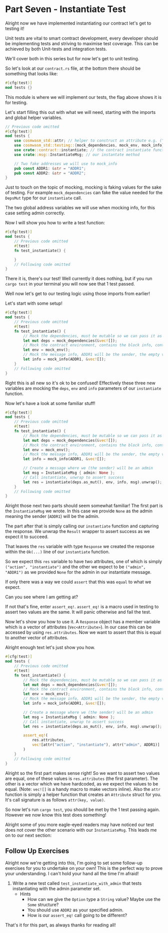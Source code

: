 # Part Seven - Instantiate Test

Alright now we have implemented instantiating our contract let's get to testing it!

Unit tests are vital to smart contract development, every developer should be implementing tests and striving to maximise test coverage. This can be achieved by both Unit-tests and integration tests.

We'll cover both in this series but for now let's get to unit testing.

So let's look at our `contract.rs` file, at the bottom there should be something that looks like:

```rust
#[cfg(test)]
mod tests {}
```

This module is where we will implement our tests, the flag above shows it is for testing.

Let's start filling this out with what we will need, starting with the imports and global helper variables.

```rust
// Previous code omitted
#[cfg(test)]
mod tests {
    use cosmwasm_std::attr; // helper to construct an attribute e.g. ("action", "instantiate")
    use cosmwasm_std::testing::{mock_dependencies, mock_env, mock_info}; // mock functions to mock an environment, message info, dependencies
    use crate::contract::instantiate; // the contract instantiate function
    use crate::msg::InstantiateMsg; // our instantate method

    // Two fake addresses we will use to mock_info
    pub const ADDR1: &str = "ADDR1";
    pub const ADDR2: &str = "ADDR2";
}
```

Just to touch on the topic of mocking, mocking is faking values for the sake of testing. For example `mock_dependencies` can fake the value needed for the `DepsMut` type for our `instantiate` call.

The two global address variables we will use when mocking info, for this case setting admin correctly.

Now I will show you how to write a test function:

```rust
#[cfg(test)]
mod tests {
    // Previous code omitted
    #[test]
    fn test_instantiate() {

    }
    // Following code omitted
}
```

There it is, there's our test! Well currently it does nothing, but if you run `cargo test` in your terminal you will now see that 1 test passed.

Well now let's get to our testing logic using those imports from earlier!

Let's start with some setup!

```rust
#[cfg(test)]
mod tests {
    // Previous code omitted
    #[test]
    fn test_instantiate() {
        // Mock the dependencies, must be mutable so we can pass it as a mutable, empty vector means our contract has no balance
        let mut deps = mock_dependencies(&vec![]);
        // Mock the contract environment, contains the block info, contract address, etc.
        let env = mock_env();
        // Mock the message info, ADDR1 will be the sender, the empty vec means we sent no funds.
        let info = mock_info(ADDR1, &vec![]);
    }
    // Following code omitted
}
```

Right this is all new so it's ok to be confused! Effectively these three new variables are mocking the `deps`, `env` and `info` parameters of our `instantiate` function.

Now let's have a look at some familiar stuff!

```rust
#[cfg(test)]
mod tests {
    // Previous code omitted
    #[test]
    fn test_instantiate() {
        // Mock the dependencies, must be mutable so we can pass it as a mutable, empty vector means our contract has no balance
        let mut deps = mock_dependencies(&vec![]);
        // Mock the contract environment, contains the block info, contract address, etc.
        let env = mock_env();
        // Mock the message info, ADDR1 will be the sender, the empty vec means we sent no funds.
        let info = mock_info(ADDR1, &vec![]);

        // Create a message where we (the sender) will be an admin
        let msg = InstantiateMsg { admin: None };
        // Call instantiate, unwrap to assert success
        let res = instantiate(deps.as_mut(), env, info, msg).unwrap();
    }
    // Following code omitted
}
```

Alright those next two parts should seem somewhat familiar! The first part is the `InstantiateMsg` we wrote. In this case we provide `None` as the admin meaning the sender (`ADDR1`) will be the admin.

The part after that is simply calling our `instantiate` function and capturing the response. We unwrap the `Result` wrapper to assert success as we expect it to succeed.

That leaves the `res` variable with type `Response` we created the response within the `Ok(...)` line of our `instantiate` function.

So we expect this `res` variable to have two attributes, one of which is simply `("action", "instantiate")` and the other we expect to be `("admin", "ADDR1")` as we provided `None` for the admin in our instantiate message.

If only there was a way we could `assert` that this was `equal` to what we expect.

Can you see where I am getting at?

If not that's fine, enter `assert_eq!`. `assert_eq!` is a macro used in testing to assert two values are the same. It will panic otherwise and fail the test.

Now let's show you how to use it. A `Response` object has a member variable which is a vector of attributes (`Vec<Attribute>`). In our case this can be accessed by using `res.attributes`. Now we want to assert that this is equal to another vector of attributes.

Alright enough text let's just show you how.

```rust
#[cfg(test)]
mod tests {
    // Previous code omitted
    #[test]
    fn test_instantiate() {
        // Mock the dependencies, must be mutable so we can pass it as a mutable, empty vector means our contract has no balance
        let mut deps = mock_dependencies(&vec![]);
        // Mock the contract environment, contains the block info, contract address, etc.
        let env = mock_env();
        // Mock the message info, ADDR1 will be the sender, the empty vec means we sent no funds.
        let info = mock_info(ADDR1, &vec![]);

        // Create a message where we (the sender) will be an admin
        let msg = InstantiateMsg { admin: None };
        // Call instantiate, unwrap to assert success
        let res = instantiate(deps.as_mut(), env, info, msg).unwrap();

        assert_eq!(
            res.attributes,
            vec![attr("action", "instantiate"), attr("admin", ADDR1)]
        )
    }
    // Following code omitted
}
```

Alright so the first part makes sense right! So we want to assert two values are equal, one of these values is `res.attributes` (the first parameter). The other is a vector which we have hardcoded, as we expect the values to be equal. (Note: `vec![]` is a handy macro to make vectors inline). Also the `attr` function is simply a helper function that creates an `Attribute` struct for you. It's call signature is as follows `attr(key, value)`.

So now let's run `cargo test`, you should be met by the 1 test passing again. However we now know this test does something!

Alright some of you more eagle-eyed readers may have noticed our test does not cover the other scenario with our `InstantiateMsg`. This leads me on to our next section:

## Follow Up Exercises

Alright now we're getting into this, I'm going to set some follow-up exercises for you to undertake on your own! This is the perfect way to prove your understanding. I can't hold your hand all the time I'm afraid!

1. Write a new test called `test_instantiate_with_admin` that tests instantiating with the admin parameter set.
    - Hints
        - How can we give the `Option` type a `String` value? Maybe use the `Some` structure?
        - You should use `ADDR2` as your specified admin.
        - How is our `assert_eq!` call going to be different?

That's it for this part, as always thanks for reading all!
